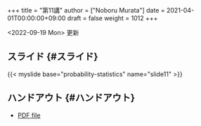 +++
title = "第11講"
author = ["Noboru Murata"]
date = 2021-04-01T00:00:00+09:00
draft = false
weight = 1012
+++

<span class="timestamp-wrapper"><span class="timestamp">&lt;2022-09-19 Mon&gt; </span></span> 更新


## スライド {#スライド}

{{< myslide base="probability-statistics" name="slide11" >}}


## ハンドアウト {#ハンドアウト}

-   [PDF file](https://noboru-murata.github.io/probability-statistics/pdfs/slide11.pdf)